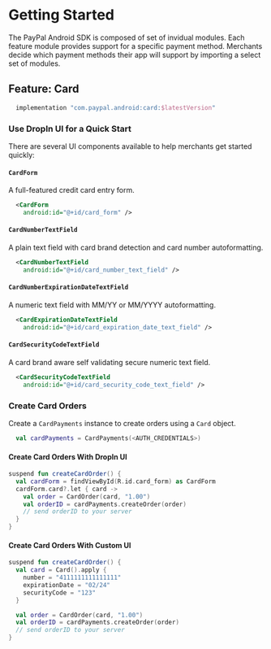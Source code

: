 # Getting Started

The PayPal Android SDK is composed of set of invidual modules. Each feature module provides support for a specific payment method. Merchants decide which payment methods their app will support by importing a select set of modules.

## Feature: Card

```gradle
  implementation "com.paypal.android:card:$latestVersion"
```

### Use DropIn UI for a Quick Start

There are several UI components available to help merchants get started quickly:

#### `CardForm`

A full-featured credit card entry form.

```xml
  <CardForm
    android:id="@+id/card_form" />
```

#### `CardNumberTextField`

A plain text field with card brand detection and card number autoformatting.

```xml
  <CardNumberTextField
    android:id="@+id/card_number_text_field" />
```

#### `CardNumberExpirationDateTextField`

A numeric text field with MM/YY or MM/YYYY autoformatting. 

```xml
  <CardExpirationDateTextField
    android:id="@+id/card_expiration_date_text_field" />
```

#### `CardSecurityCodeTextField`

A card brand aware self validating secure numeric text field.

```xml
  <CardSecurityCodeTextField
    android:id="@+id/card_security_code_text_field" />
```

### Create Card Orders

Create a `CardPayments` instance to create orders using a `Card` object.

```kotlin
  val cardPayments = CardPayments(<AUTH_CREDENTIALS>)
```

#### Create Card Orders With DropIn UI

```kotlin
suspend fun createCardOrder() {
  val cardForm = findViewById(R.id.card_form) as CardForm
  cardForm.card?.let { card ->
    val order = CardOrder(card, "1.00")
    val orderID = cardPayments.createOrder(order)
    // send orderID to your server
  }
}
```

#### Create Card Orders With Custom UI

```kotlin
suspend fun createCardOrder() {
  val card = Card().apply {
    number = "4111111111111111"
    expirationDate = "02/24"
    securityCode = "123"
  }

  val order = CardOrder(card, "1.00")
  val orderID = cardPayments.createOrder(order)
  // send orderID to your server
}
```
